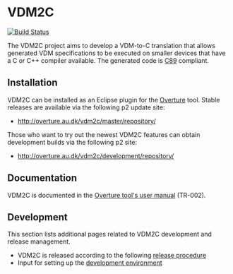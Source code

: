 # VDM2C

[![Build Status](https://build.overture.au.dk/jenkins/job/vdm2c/badge/icon)](https://build.overture.au.dk/jenkins/job/vdm2c/)

The VDM2C project aims to develop a VDM-to-C translation that allows generated VDM specifications to be executed on smaller devices that have a C or C++ compiler available. The generated code is [C89](https://en.wikipedia.org/wiki/ANSI_C#C89) compliant.

## Installation

VDM2C can be installed as an Eclipse plugin for the [Overture](http://overturetool.org/) tool. Stable releases are available via the following p2 update site:

* http://overture.au.dk/vdm2c/master/repository/

Those who want to try out the newest VDM2C features can obtain development builds via the following p2 site:

* http://overture.au.dk/vdm2c/development/repository/

## Documentation

VDM2C is documented in the [Overture tool's user manual](http://overturetool.org/documentation/manuals.html) (TR-002).

## Development

This section lists additional pages related to VDM2C development and release management.

* VDM2C is released according to the following [release procedure](https://github.com/overturetool/vdm2c/wiki/Release-procedure)
* Input for setting up the [development environment](https://github.com/overturetool/vdm2c/wiki/Development-environment)
